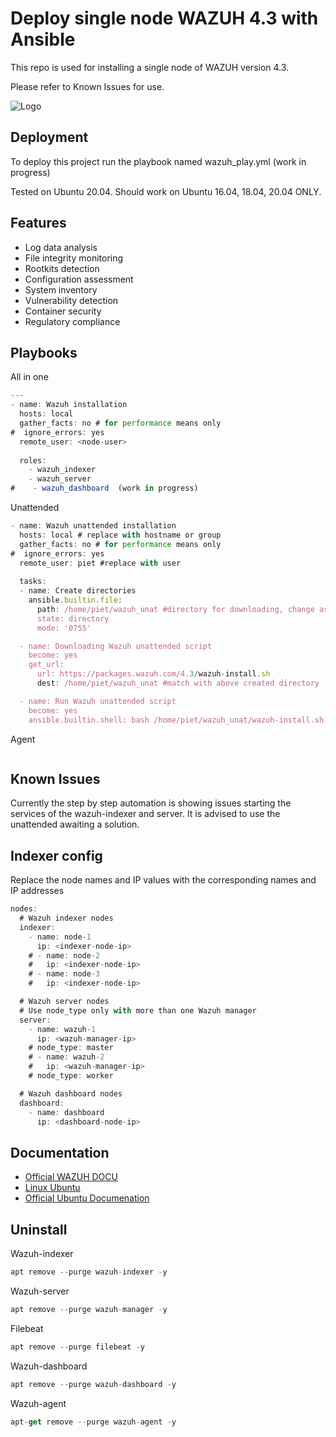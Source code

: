 # Deploy single node WAZUH 4.3 with Ansible

This repo is used for installing a single node of WAZUH version 4.3. 

Please refer to Known Issues for use. 



![Logo](https://wazuh.com/wp-content/themes/wazuh-v3/assets/images/home/dashboard-animation.gif?ver=1654085884)



## Deployment

To deploy this project run the playbook named wazuh_play.yml (work in progress)

Tested on Ubuntu 20.04. Should work on Ubuntu 16.04, 18.04, 20.04 ONLY. 


## Features

- Log data analysis
- File integrity monitoring
- Rootkits detection
- Configuration assessment
- System inventory
- Vulnerability detection
- Container security
- Regulatory compliance

## Playbooks

All in one
```javascript
---
- name: Wazuh installation 
  hosts: local
  gather_facts: no # for performance means only
#  ignore_errors: yes
  remote_user: <node-user>
  
  roles:
    - wazuh_indexer
    - wazuh_server
#    - wazuh_dashboard  (work in progress)
```

Unattended
```javascript
- name: Wazuh unattended installation 
  hosts: local # replace with hostname or group
  gather_facts: no # for performance means only
#  ignore_errors: yes
  remote_user: piet #replace with user
  
  tasks: 
  - name: Create directories
    ansible.builtin.file:
      path: /home/piet/wazuh_unat #directory for downloading, change as needed
      state: directory
      mode: '0755'

  - name: Downloading Wazuh unattended script
    become: yes
    get_url:
      url: https://packages.wazuh.com/4.3/wazuh-install.sh
      dest: /home/piet/wazuh_unat #match with above created directory

  - name: Run Wazuh unattended script
    become: yes
    ansible.builtin.shell: bash /home/piet/wazuh_unat/wazuh-install.sh -a
```

Agent
```javascript

```


## Known Issues

Currently the step by step automation is showing issues starting the services of the wazuh-indexer and server. It is advised to use the unattended awaiting a solution. 


## Indexer config

Replace the node names and IP values with the corresponding names and IP addresses

```javascript
nodes:
  # Wazuh indexer nodes
  indexer:
    - name: node-1
      ip: <indexer-node-ip>
    # - name: node-2
    #   ip: <indexer-node-ip>
    # - name: node-3
    #   ip: <indexer-node-ip>

  # Wazuh server nodes
  # Use node_type only with more than one Wazuh manager
  server:
    - name: wazuh-1
      ip: <wazuh-manager-ip>
    # node_type: master
    # - name: wazuh-2
    #   ip: <wazuh-manager-ip>
    # node_type: worker

  # Wazuh dashboard nodes
  dashboard:
    - name: dashboard
      ip: <dashboard-node-ip>
```

## Documentation

- [Official WAZUH DOCU](https://documentation.wazuh.com/current/index.html)
- [Linux Ubuntu](https://ubuntu.com/)
- [Official Ubuntu Documenation](https://help.ubuntu.com/)

## Uninstall

Wazuh-indexer
```javascript
apt remove --purge wazuh-indexer -y
```
Wazuh-server
```javascript
apt remove --purge wazuh-manager -y
```
Filebeat
```javascript
apt remove --purge filebeat -y
```
Wazuh-dashboard
```javascript
apt remove --purge wazuh-dashboard -y
```
Wazuh-agent
```javascript
apt-get remove --purge wazuh-agent -y
```
